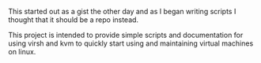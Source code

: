 This started out as a gist the other day and as I began writing scripts I thought that it should be a repo instead.

This project is intended to provide simple scripts and documentation for using virsh and kvm to quickly start using and maintaining virtual machines on linux.
